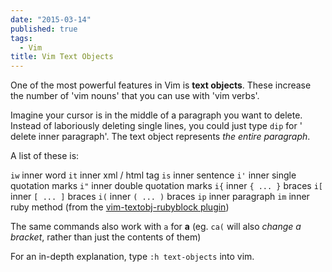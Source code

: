 ```yaml
---
date: "2015-03-14"
published: true
tags:
  - Vim
title: Vim Text Objects
---
```


One of the most powerful features in Vim is **text objects**. These increase the number of 'vim nouns' that you can use with 'vim verbs'.

Imagine your cursor is in the middle of a paragraph you want to delete. Instead of laboriously deleting single lines, you could just type `dip` for ' delete inner paragraph'. The text object represents _the entire paragraph_.

A list of these is:

`iw` inner word
`it` inner xml / html tag
`is` inner sentence
`i'` inner single quotation marks
`i"` inner double quotation marks
`i{` inner `{ ... }` braces
`i[` inner `[ ... ]` braces
`i(` inner `( ... )` braces
`ip` inner paragraph
`im` inner ruby method (from the [vim-textobj-rubyblock plugin](https://github.com/nelstrom/vim-textobj-rubyblock))

The same commands also work with `a` for **a** (eg. `ca(` will also _change a bracket_, rather than just the contents of them)

For an in-depth explanation, type `:h text-objects` into vim.
